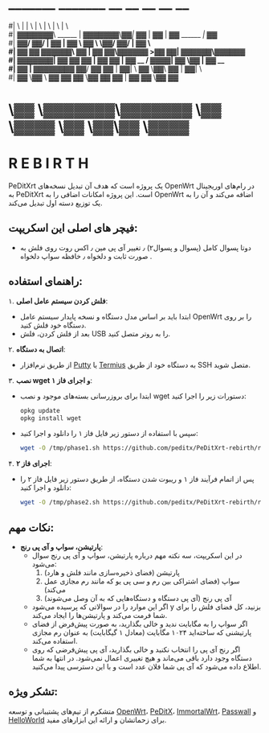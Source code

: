#  _______           _______  __   __     __    __            __          
#|       \         |       \|  \ |  \   |  \  |  \          |  \         
#| ▓▓▓▓▓▓▓\ ______ | ▓▓▓▓▓▓▓\▓▓_| ▓▓_  | ▓▓  | ▓▓ ______  _| ▓▓_        
#| ▓▓__/ ▓▓/      \| ▓▓  | ▓▓  \   ▓▓ \  \▓▓\/  ▓▓/      \|   ▓▓ \       
#| ▓▓    ▓▓  ▓▓▓▓▓▓\ ▓▓  | ▓▓ ▓▓\▓▓▓▓▓▓   >▓▓  ▓▓|  ▓▓▓▓▓▓\▓▓▓▓▓▓       
#| ▓▓▓▓▓▓▓| ▓▓    ▓▓ ▓▓  | ▓▓ ▓▓ | ▓▓ __ /  ▓▓▓▓\| ▓▓   \▓▓ | ▓▓ __      
#| ▓▓     | ▓▓▓▓▓▓▓▓ ▓▓__/ ▓▓ ▓▓ | ▓▓|  \  ▓▓ \▓▓\ ▓▓       | ▓▓|  \     
#| ▓▓      \▓▓     \ ▓▓    ▓▓ ▓▓  \▓▓  ▓▓ ▓▓  | ▓▓ ▓▓        \▓▓  ▓▓     
# \▓▓       \▓▓▓▓▓▓▓\▓▓▓▓▓▓▓ \▓▓   \▓▓▓▓ \▓▓   \▓▓\▓▓         \▓▓▓▓                                                
#                                                R  E  B  I  R  T  H

PeDitXrt یک پروژه است که هدف آن تبدیل نسخه‌های OpenWrt در رام‌های اوریجینال به PeDitXrt است. این پروژه امکانات اضافی را به OpenWrt اضافه می‌کند و آن را به یک توزیع دسته اول تبدیل می‌کند.

## **فیچر های اصلی این اسکریپت**:
  - دوتا پسوال کامل (پسوال و پسوال۲) ٫ تغییر آی پی مین ٫ اکس روت روی فلش به صورت ثابت و دلخواه ٫ خافظه سواپ دلخواه . 

## راهنمای استفاده:

۱. **فلش کردن سیستم عامل اصلی**:
   - ابتدا باید بر اساس مدل دستگاه و نسخه پایدار سیستم عامل OpenWrt را بر روی دستگاه خود فلش کنید.
   - بعد از فلش کردن، فلش USB را به روتر متصل کنید.

۲. **اتصال به دستگاه**:
   - از طریق نرم‌افزار [Putty](https://www.putty.org/) یا [Termius](https://termius.com/) به دستگاه خود از طریق SSH متصل شوید.

۳. **نصب wget و اجرای فاز ۱**:
   - ابتدا برای بروزرسانی بسته‌های موجود و نصب wget دستورات زیر را اجرا کنید:
     ```bash
     opkg update
     opkg install wget
     ```
   - سپس با استفاده از دستور زیر فایل فاز ۱ را دانلود و اجرا کنید:
     ```bash
     wget -O /tmp/phase1.sh https://github.com/peditx/PeDitXrt-rebirth/raw/main/phase1.sh && sh /tmp/phase1.sh
     ```

۴. **اجرای فاز ۲**:
   - پس از اتمام فرآیند فاز ۱ و ریبوت شدن دستگاه، از طریق دستور زیر فایل فاز ۲ را دانلود و اجرا کنید:
     ```bash
     wget -O /tmp/phase2.sh https://github.com/peditx/PeDitXrt-rebirth/raw/main/phase2.sh && sh /tmp/phase2.sh
     ```

## نکات مهم:

- **پارتیشن، سواپ و آی پی رنج**:
  - در این اسکریپت، سه نکته مهم درباره پارتیشن، سواپ و آی پی رنج سوال می‌شود:
    1. پارتیشن (فضای ذخیره‌سازی مانند فلش و هارد)
    2. سواپ (فضای اشتراکی بین رم و سی پی یو که مانند رم مجازی عمل می‌کند)
    3. آی پی رنج (آی پی دستگاه و دستگاه‌هایی که به آن وصل می‌شوند)
  - اگر این موارد را در سوالاتی که پرسیده می‌شود y بزنید، کل فضای فلش را برای شما فرمت می‌کند و پارتیشن‌ها را ایجاد می‌کند.
  - اگر سواپ را به مگابایت ندید و خالی بگذارید، به صورت پیش‌فرض از فضای پارتیشنی که ساخته‌اید ۱۰۲۴ مگابایت (معادل ۱ گیگابایت) به عنوان رم مجازی استفاده می‌کند.
  - اگر رنج آی پی را انتخاب نکنید و خالی بگذارید، آی پی پیش‌فرضی که روی دستگاه وجود دارد باقی می‌ماند و هیچ تغییری اعمال نمی‌شود. در انتها به شما اطلاع داده می‌شود که آی پی شما فلان عدد است و با این دسترسی پیدا می‌کنید.


## تشکر ویژه:
متشکرم از تیم‌های پشتیبانی و توسعه [OpenWrt](https://openwrt.org/)، [PeDitX](https://github.com/peditx)، [ImmortalWrt](https://github.com/immortalwrt)، [Passwall](https://github.com/xiaorouji/openwrt-passwall) و [HelloWorld](https://github.com/jerrykuku/luci-app-vssr) برای زحماتشان و ارائه این ابزارهای مفید.

